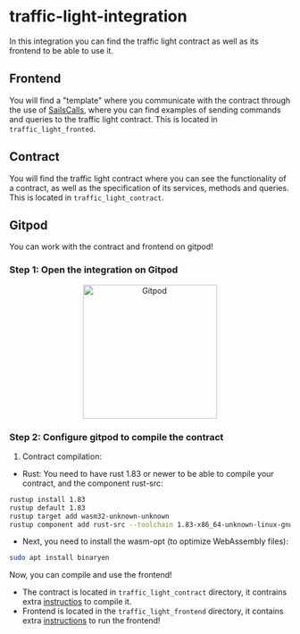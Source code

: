 # traffic-light-integration

In this integration you can find the traffic light contract as well as its frontend to be able to use it.

## Frontend

You will find a "template" where you communicate with the contract through the use of [SailsCalls](https://github.com/Vara-Lab/SailsCalls), where you can find examples of sending commands and queries to the traffic light contract. This is located in `traffic_light_fronted`.

## Contract

You will find the traffic light contract where you can see the functionality of a contract, as well as the specification of its services, methods and queries. This is located in `traffic_light_contract`.

## Gitpod

You can work with the contract and frontend on gitpod!

### Step 1: Open the integration on Gitpod

<p align="center">
  <a href="https://gitpod.io/#https://github.com/Vara-Lab/traffic-light-integration.git" target="_blank">
    <img src="https://gitpod.io/button/open-in-gitpod.svg" width="240" alt="Gitpod">
  </a>
</p>

### Step 2: Configure gitpod to compile the contract

1. Contract compilation:

- Rust: You need to have rust 1.83 or newer to be able to compile your contract, and the component rust-src: 

```bash
rustup install 1.83
rustup default 1.83
rustup target add wasm32-unknown-unknown
rustup component add rust-src --toolchain 1.83-x86_64-unknown-linux-gnu
```

- Next, you need to install the wasm-opt (to optimize WebAssembly files):

```bash
sudo apt install binaryen
```

Now, you can compile and use the frontend!

- The contract is located in `traffic_light_contract` directory, it contrains extra [instructios](https://github.com/Vara-Lab/traffic-light-integration/blob/main/traffic_light_contract/README.md) to compile it.
- Frontend is located in the `traffic_light_frontend` directory, it contains extra [instructions](https://github.com/Vara-Lab/traffic-light-integration/blob/main/traffic_light_frontend/README.md) to run the frontend!
